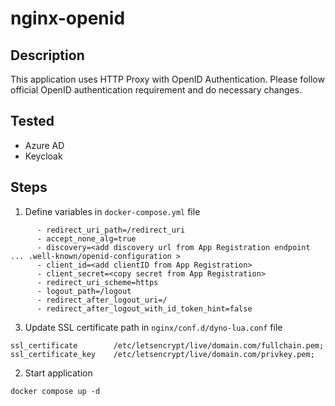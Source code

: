 # nginx-openid
## Description
This application uses HTTP Proxy with OpenID Authentication. Please follow official OpenID authentication requirement and do necessary changes.

## Tested
* Azure AD
* Keycloak

## Steps

1. Define variables in `docker-compose.yml` file
```
      - redirect_uri_path=/redirect_uri
      - accept_none_alg=true
      - discovery=<add discovery url from App Registration endpoint ... .well-known/openid-configuration >
      - client_id=<add clientID from App Registration>
      - client_secret=<copy secret from App Registration>
      - redirect_uri_scheme=https
      - logout_path=/logout
      - redirect_after_logout_uri=/
      - redirect_after_logout_with_id_token_hint=false
```
3. Update SSL certificate path in `nginx/conf.d/dyno-lua.conf` file

  
  ``` 
  ssl_certificate        /etc/letsencrypt/live/domain.com/fullchain.pem; 
  ssl_certificate_key    /etc/letsencrypt/live/domain.com/privkey.pem;
  ```

2. Start application

`docker compose up -d`
